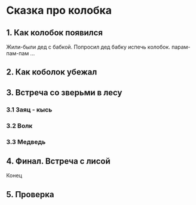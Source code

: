 # Сказка про колобка

## 1. Как колобок появился
Жили-были дед с бабкой. 
Попросил дед бабку испечь колобок.
парам-пам-пам
...

## 2. Как коболок убежал

## 3. Встреча со зверьми в лесу

### 3.1 Заяц - кысь

### 3.2 Волк

### 3.3 Медведь
 
## 4. Финал. Встреча с лисой
Конец
## 5. Проверка
